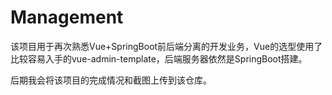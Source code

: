 # Management

该项目用于再次熟悉Vue+SpringBoot前后端分离的开发业务，Vue的选型使用了比较容易入手的vue-admin-template，后端服务器依然是SpringBoot搭建。

后期我会将该项目的完成情况和截图上传到该仓库。
